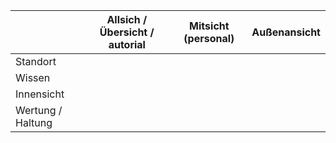 
|                   | Allsich / Übersicht / autorial | Mitsicht (personal) | Außenansicht |
| ----------------- | ------------------------------ | ------------------- | ------------ |
| Standort          |                                |                     |              |
| Wissen            |                                |                     |              |
| Innensicht        |                                |                     |              |
| Wertung / Haltung |                                |                     |              |
